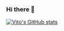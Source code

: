 ### Hi there 👋

[![Vito's GitHub stats](https://github-readme-stats.vercel.app/api?username=to-to-to-to&count_private=true)](https://github.com/to-to-to-to/github-readme-stats)
